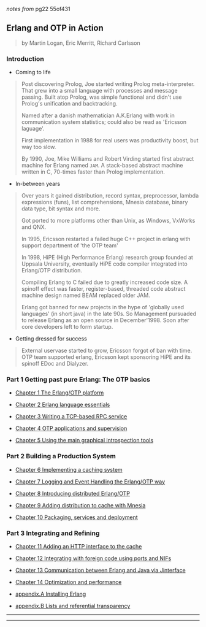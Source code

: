 
_notes from_ pg22 55of431

## Erlang and OTP in Action

> by Martin Logan, Eric Merritt, Richard Carlsson

### Introduction

* Coming to life

> Post discovering Prolog, Joe started writing Prolog meta-interpreter. That grew into a small language with processes and message passing. Built atop Prolog, was simple functional and didn't use Prolog's unification and backtracking.
>
> Named after a danish mathematician A.K.Erlang with work in communication system statistics; could also be read as 'Ericsson laguage'.
>
> First implementation in 1988 for real users was productivity boost, but way too slow.
>
> By 1990, Joe, Mike Williams and Robert Virding started first abstract machine for Erlang named `JAM`. A stack-based abstract machine written in C, 70-times faster than Prolog implementation.


* In-between years

> Over years it gained distribution, record syntax, preprocessor, lambda expressions (funs), list comprehensions, Mnesia database, binary data type, bit syntax and more.
>
> Got ported to more platforms other than Unix, as Windows, VxWorks and QNX.
>
> In 1995, Ericsson restarted a failed huge C++ project in erlang with support department of 'the OTP team'
>
> In 1998, HiPE (High Performance Erlang) research group founded at Uppsala University, eventually HiPE code compiler integrated into Erlang/OTP distribution.
>
> Compiling Erlang to C failed due to greatly increased code size. A spinoff effect was faster, register-based, threaded code abstract machine design named BEAM replaced older JAM.
>
> Erlang got banned for new projects in the hype of 'globally used languages' (in short java) in the late 90s. So Management pursuaded to release Erlang as an open source in December'1998. Soon after core developers left to form startup.


* Getting dressed for success

> External uservase started to grow, Ericsson forgot of ban with time. OTP team supported erlang, Ericsson kept sponsoring HiPE and its spinoff EDoc and Dialyzer.


### Part 1 Getting past pure Erlang: The OTP basics

* [Chapter 1 The Erlang/OTP platform](./chapter1.md)

* [Chapter 2 Erlang language essentials](#)

* [Chapter 3 Writing a TCP-based RPC service](#)

* [Chapter 4 OTP applications and supervision](#)

* [Chapter 5 Using the main graphical introspection tools](#)


### Part 2 Building a Production System

* [Chapter 6 Implementing a caching system](#)

* [Chapter 7 Logging and Event Handling the Erlang/OTP way](#)

* [Chapter 8 Introducing distributed Erlang/OTP](#)

* [Chapter 9 Adding distribution to cache with Mnesia](#)

* [Chapter 10 Packaging, services and deployment](#)


### Part 3 Integrating and Refining

* [Chapter 11 Adding an HTTP interface to the cache](#)

* [Chapter 12 Integrating with foreign code using ports and NIFs](#)

* [Chapter 13 Communication between Erlang and Java via Jinterface](#)

* [Chapter 14 Optimization and performance](#)


* [appendix.A Installing Erlang](#)

* [appendix.B Lists and referential transparency](#)

---
---
